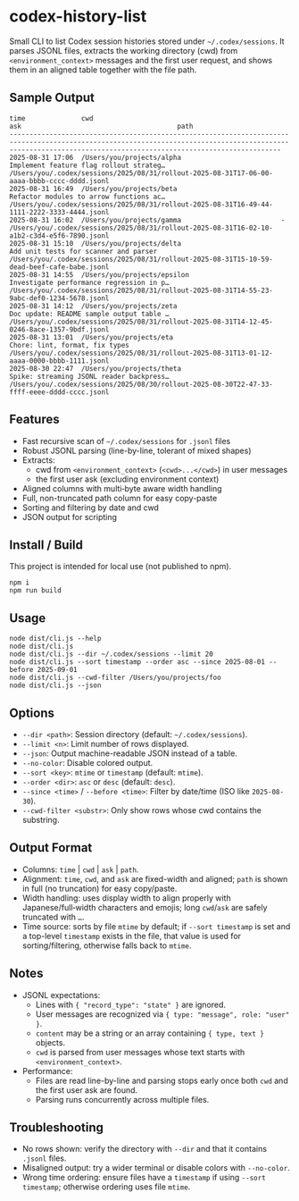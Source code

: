 # codex-history-list

Small CLI to list Codex session histories stored under `~/.codex/sessions`.
It parses JSONL files, extracts the working directory (cwd) from
`<environment_context>` messages and the first user request, and shows them in
an aligned table together with the file path.

## Sample Output

```
time              cwd                                                 ask                                       path
----------------------------------------------------------------------------------------------------------------------------------------------------------------------------------------------------------------
2025-08-31 17:06  /Users/you/projects/alpha                         Implement feature flag rollout strateg…   /Users/you/.codex/sessions/2025/08/31/rollout-2025-08-31T17-06-00-aaaa-bbbb-cccc-dddd.jsonl
2025-08-31 16:49  /Users/you/projects/beta                          Refactor modules to arrow functions ac…   /Users/you/.codex/sessions/2025/08/31/rollout-2025-08-31T16-49-44-1111-2222-3333-4444.jsonl
2025-08-31 16:02  /Users/you/projects/gamma                         -                                         /Users/you/.codex/sessions/2025/08/31/rollout-2025-08-31T16-02-10-a1b2-c3d4-e5f6-7890.jsonl
2025-08-31 15:10  /Users/you/projects/delta                         Add unit tests for scanner and parser     /Users/you/.codex/sessions/2025/08/31/rollout-2025-08-31T15-10-59-dead-beef-cafe-babe.jsonl
2025-08-31 14:55  /Users/you/projects/epsilon                       Investigate performance regression in p…   /Users/you/.codex/sessions/2025/08/31/rollout-2025-08-31T14-55-23-9abc-def0-1234-5678.jsonl
2025-08-31 14:12  /Users/you/projects/zeta                          Doc update: README sample output table …   /Users/you/.codex/sessions/2025/08/31/rollout-2025-08-31T14-12-45-0246-8ace-1357-9bdf.jsonl
2025-08-31 13:01  /Users/you/projects/eta                           Chore: lint, format, fix types            /Users/you/.codex/sessions/2025/08/31/rollout-2025-08-31T13-01-12-aaaa-0000-bbbb-1111.jsonl
2025-08-30 22:47  /Users/you/projects/theta                         Spike: streaming JSONL reader backpress…  /Users/you/.codex/sessions/2025/08/30/rollout-2025-08-30T22-47-33-ffff-eeee-dddd-cccc.jsonl
```

## Features

- Fast recursive scan of `~/.codex/sessions` for `.jsonl` files
- Robust JSONL parsing (line-by-line, tolerant of mixed shapes)
- Extracts:
  - cwd from `<environment_context>` (`<cwd>...</cwd>`) in user messages
  - the first user ask (excluding environment context)
- Aligned columns with multi‑byte aware width handling
- Full, non-truncated path column for easy copy-paste
- Sorting and filtering by date and cwd
- JSON output for scripting

## Install / Build

This project is intended for local use (not published to npm).

```
npm i
npm run build
```

## Usage

```
node dist/cli.js --help
node dist/cli.js
node dist/cli.js --dir ~/.codex/sessions --limit 20
node dist/cli.js --sort timestamp --order asc --since 2025-08-01 --before 2025-09-01
node dist/cli.js --cwd-filter /Users/you/projects/foo
node dist/cli.js --json
```

## Options

- `--dir <path>`: Session directory (default: `~/.codex/sessions`).
- `--limit <n>`: Limit number of rows displayed.
- `--json`: Output machine-readable JSON instead of a table.
- `--no-color`: Disable colored output.
- `--sort <key>`: `mtime` or `timestamp` (default: `mtime`).
- `--order <dir>`: `asc` or `desc` (default: `desc`).
- `--since <time>` / `--before <time>`: Filter by date/time (ISO like `2025-08-30`).
- `--cwd-filter <substr>`: Only show rows whose cwd contains the substring.

## Output Format

- Columns: `time` | `cwd` | `ask` | `path`.
- Alignment: `time`, `cwd`, and `ask` are fixed-width and aligned; `path` is
  shown in full (no truncation) for easy copy/paste.
- Width handling: uses display width to align properly with Japanese/full‑width
  characters and emojis; long `cwd`/`ask` are safely truncated with `…`.
- Time source: sorts by file `mtime` by default; if `--sort timestamp` is set
  and a top-level `timestamp` exists in the file, that value is used for
  sorting/filtering, otherwise falls back to `mtime`.

## Notes

- JSONL expectations:
  - Lines with `{ "record_type": "state" }` are ignored.
  - User messages are recognized via `{ type: "message", role: "user" }`.
  - `content` may be a string or an array containing `{ type, text }` objects.
  - `cwd` is parsed from user messages whose text starts with `<environment_context>`.
- Performance:
  - Files are read line-by-line and parsing stops early once both `cwd` and
    the first user ask are found.
  - Parsing runs concurrently across multiple files.

## Troubleshooting

- No rows shown: verify the directory with `--dir` and that it contains `.jsonl` files.
- Misaligned output: try a wider terminal or disable colors with `--no-color`.
- Wrong time ordering: ensure files have a `timestamp` if using `--sort timestamp`;
  otherwise ordering uses file `mtime`.
